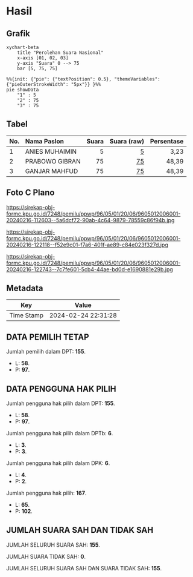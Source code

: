 # Hasil

## Grafik

```mermaid
xychart-beta
    title "Perolehan Suara Nasional"
    x-axis [01, 02, 03]
    y-axis "Suara" 0 --> 75
    bar [5, 75, 75]
```

```mermaid
%%{init: {"pie": {"textPosition": 0.5}, "themeVariables": {"pieOuterStrokeWidth": "5px"}} }%%
pie showData
    "1" : 5
    "2" : 75
    "3" : 75
```

## Tabel

| No. | Nama Paslon    | Suara | Suara (raw) | Persentase |
|:--- |:-------------- | -----:| -----------:| ----------:|
| 1   | ANIES MUHAIMIN | 5     | [5][p-1]    | 3,23       |
| 2   | PRABOWO GIBRAN | 75    | [75][p-2]   | 48,39      |
| 3   | GANJAR MAHFUD  | 75    | [75][p-3]   | 48,39      |


[p-1]: https://github.com/gigit-pemilu/pemilu-2024/blob/main/pilpres/hitung-suara/sub/96-papua-barat-daya/sub/05-maybrat/sub/01-aifat/sub/2006-bori/sub/001-tps/sub/paslon-1.txt
[p-2]: https://github.com/gigit-pemilu/pemilu-2024/blob/main/pilpres/hitung-suara/sub/96-papua-barat-daya/sub/05-maybrat/sub/01-aifat/sub/2006-bori/sub/001-tps/sub/paslon-2.txt
[p-3]: https://github.com/gigit-pemilu/pemilu-2024/blob/main/pilpres/hitung-suara/sub/96-papua-barat-daya/sub/05-maybrat/sub/01-aifat/sub/2006-bori/sub/001-tps/sub/paslon-3.txt

## Foto C Plano

https://sirekap-obj-formc.kpu.go.id/7248/pemilu/ppwp/96/05/01/20/06/9605012006001-20240216-112603--5a6dcf72-90ab-4c64-9879-78559c86f94b.jpg

https://sirekap-obj-formc.kpu.go.id/7248/pemilu/ppwp/96/05/01/20/06/9605012006001-20240216-122118--f52e9c01-f7a6-401f-ae89-c84e023f327d.jpg

https://sirekap-obj-formc.kpu.go.id/7248/pemilu/ppwp/96/05/01/20/06/9605012006001-20240216-122743--7c7fe601-5cb4-44ae-bd0d-e1690881e29b.jpg


## Metadata

| Key        | Value               |
| ---------- | ------------------- |
| Time Stamp | 2024-02-24 22:31:28 |


## DATA PEMILIH TETAP

Jumlah pemilih dalam DPT: **155**.
 * L: **58**.
 * P: **97**.

## DATA PENGGUNA HAK PILIH

Jumlah pengguna hak pilih dalam DPT: **155**.
 * L: **58**.
 * P: **97**.

Jumlah pengguna hak pilih dalam DPTb: **6**.
 * L: **3**.
 * P: **3**.

Jumlah pengguna hak pilih dalam DPK: **6**.
 * L: **4**.
 * P: **2**.

Jumlah pengguna hak pilih: **167**.
 * L: **65**.
 * P: **102**.

## JUMLAH SUARA SAH DAN TIDAK SAH

JUMLAH SELURUH SUARA SAH: **155**.

JUMLAH SUARA TIDAK SAH: **0**.

JUMLAH SELURUH SUARA SAH DAN SUARA TIDAK SAH: **155**.


